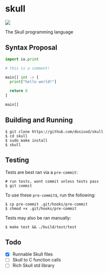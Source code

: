 # skull

![](https://github.com/dosisod/skull/workflows/tests/badge.svg)

The Skull programming language

## Syntax Proposal

```python
import io.print

# this is a comment!

main[] int -> [
  print["hello world!"]

  return 0
]

main[]
```

## Building and Running

```
$ git clone https://github.com/dosisod/skull
$ cd skull
$ sudo make install
$ skull
```

## Testing

Tests are best ran via a `pre-commit`:

```
# run tests, wont commit unless tests pass
$ git commit
```

To use these `pre-commit`s, run the following:

```
$ cp pre-commit .git/hooks/pre-commit
$ chmod +x .git/hooks/pre-commit
```

Tests may also be ran manually:

```
$ make test && ./build/test/test
```

## Todo

- [x] Runnable Skull files
- [ ] Skull to C function calls
- [ ] Rich Skull std library
